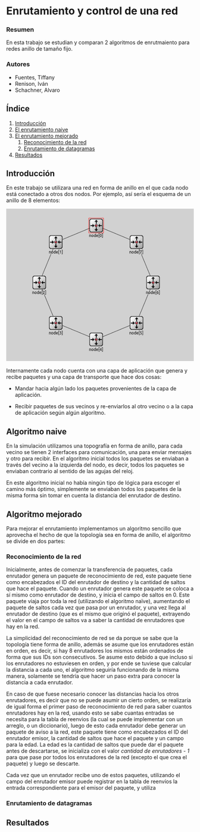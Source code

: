 # Enrutamiento y control de una red

### Resumen

En esta trabajo se estudian y comparan 2 algoritmos de enrutmaiento para redes anillo de tamaño fijo.

### Autores

- Fuentes, Tiffany
- Renison, Iván
- Schachner, Alvaro

## Índice

1. [Introducción](#introducción)
2. [El enrutamiento naive](#el-enrutamiento-naive)
3. [El enrutamiento mejorado](#el-enrutamiento-mejorado)
   1. [Reconocimiento de la red](#reconocimiento-de-la-red)
   2. [Enrutamiento de datagramas](#enrutamiento-de-datagramas)
4. [Resultados](#resultados)

## Introducción

En este trabajo se utilizara una red en forma de anillo en el que cada nodo está conectado a otros dos nodos. Por ejemplo, así sería el esquema de un anillo de 8 elementos:

![Anillo de tamaño 8.png](./Imágenes%20informe/Anillo%20de%20tamaño%208.png)

Internamente cada nodo cuenta con una capa de aplicación que genera y recibe paquetes y una capa de transporte que hace dos cosas:

- Mandar hacia algún lado los paquetes provenientes de la capa de aplicación.

- Recibir paquetes de sus vecinos y re-enviarlos al otro vecino o a la capa de aplicación según algún algoritmo.

## Algoritmo naive

En la simulación utilizamos una topografía en forma de anillo, para cada vecino se tienen 2 interfaces para comunicación, una para enviar mensajes y otro para recibir. En el algoritmo inicial todos los paquetes se enviaban a través del vecino a la izquierda del nodo, es decir, todos los paquetes se enviaban contrario al sentido de las agujas del reloj. 

En este algoritmo inicial no había ningún tipo de lógica para escoger el camino más óptimo, simplemente se enviaban todos los paquetes de la misma forma sin tomar en cuenta la distancia del enrutador de destino.

## Algoritmo mejorado

Para mejorar el enrutamiento implementamos un algoritmo sencillo que aprovecha el hecho de que la topología sea en forma de anillo, el algoritmo se divide en dos partes:

### Reconocimiento de la red

Inicialmente, antes de comenzar la transferencia de paquetes, cada enrutador genera un paquete de reconocimiento de red, este paquete tiene como encabezados el ID del enrutador de destino y la cantidad de saltos que hace el paquete. Cuando un enrutador genera este paquete se coloca a sí mismo como enrutador de destino, y inicia el campo de saltos en 0. Este paquete viaja por toda la red (utilizando el algoritmo naïve), aumentando el paquete de saltos cada vez que pasa por un enrutador, y una vez llega al enrutador de destino (que es el mismo que originó el paquete), extrayendo el valor en el campo de saltos va a saber la cantidad de enrutadores que hay en la red.

La simplicidad del reconocimiento de red se da porque se sabe que la topología tiene forma de anillo, además se asume que los enrutadores están en orden, es decir, si hay 8 enrutadores los mismos están ordenados de forma que sus IDs son consecutivos. Se asume esto debido a que incluso si los enrutadores no estuviesen en orden, y por ende se tuviese que calcular la distancia a cada uno, el algoritmo seguiría funcionando de la misma manera, solamente se tendría que hacer un paso extra para conocer la distancia a cada enrutador.

En caso de que fuese necesario conocer las distancias hacia los otros enrutadores, es decir que no se puede asumir un cierto orden, se realizaría de igual forma el primer paso de reconocimiento de red para saber cuantos enrutadores hay en la red, usando esto se sabe cuantas entradas se necesita para la tabla de reenvios (la cual se puede implementar con un arreglo, o un diccionario), luego de esto cada enrutador debe generar un paquete de aviso a la red, este paquete tiene como encabezados el ID del enrutador emisor, la cantidad de saltos que hace el paquete y un campo para la edad. La edad es la cantidad de saltos que puede dar el paquete antes de descartarse, se inicializa con el valor _cantidad de enrutadores - 1_ para que pase por todos los enrutadores de la red (excepto el que crea el paquete) y luego se descarte.

Cada vez que un enrutador recibe uno de estos paquetes, utilizando el campo del enrutador emisor puede registrar en la tabla de reenvíos la entrada correspondiente para el emisor del paquete, y utiliza

### Enrutamiento de datagramas

## Resultados
